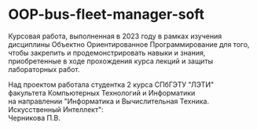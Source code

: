 # OOP-bus-fleet-manager-soft
Курсовая работа, выполненная в 2023 году в рамках изучения дисциплины Объектно Ориентированное Программирование для того, чтобы закрепить и продемонстрировать навыки и знания, приобретенные в ходе прохождения курса лекций и защиты лабораторных работ.

Над проектом работала студентка 2 курса СПбГЭТУ "ЛЭТИ"
<br/>факультета Компьютерных Технологий и Информатики
<br/>на направлении "Информатика и Вычислительная Техника. Искусственный Интеллект":
<br/>Черникова П.В.
